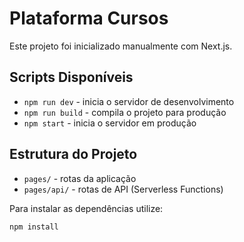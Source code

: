 # Plataforma Cursos

Este projeto foi inicializado manualmente com Next.js.

## Scripts Disponíveis

- `npm run dev` - inicia o servidor de desenvolvimento
- `npm run build` - compila o projeto para produção
- `npm start` - inicia o servidor em produção

## Estrutura do Projeto

- `pages/` - rotas da aplicação
- `pages/api/` - rotas de API (Serverless Functions)

Para instalar as dependências utilize:

```bash
npm install
```

